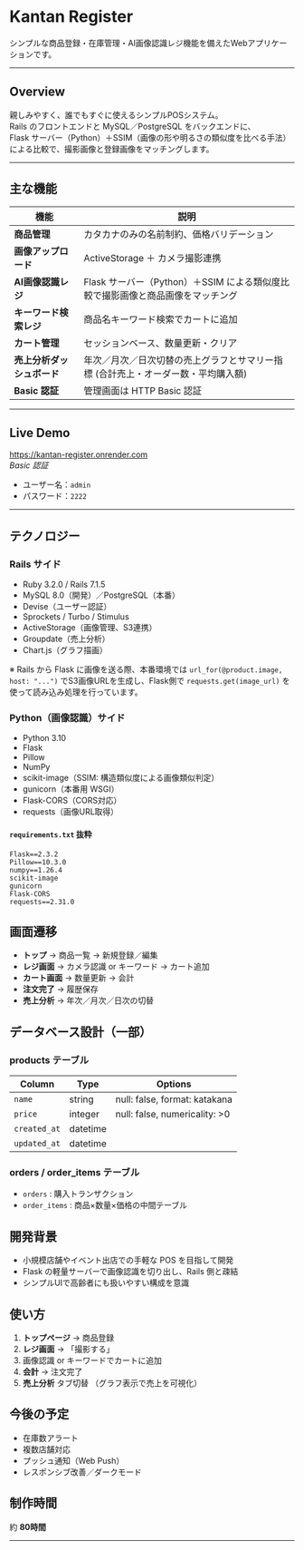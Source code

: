 
# Kantan Register

シンプルな商品登録・在庫管理・AI画像認識レジ機能を備えたWebアプリケーションです。

---

## Overview

親しみやすく、誰でもすぐに使えるシンプルPOSシステム。  
Rails のフロントエンドと MySQL／PostgreSQL をバックエンドに、  
Flask サーバー（Python）＋SSIM（画像の形や明るさの類似度を比べる手法）による比較で、撮影画像と登録画像をマッチングします。

---


## 主な機能

| 機能                     | 説明                                                                 |
|--------------------------|----------------------------------------------------------------------|
| **商品管理**             | カタカナのみの名前制約、価格バリデーション                             |
| **画像アップロード**     | ActiveStorage ＋ カメラ撮影連携                                       |
| **AI画像認識レジ**       | Flask サーバー（Python）＋SSIM による類似度比較で撮影画像と商品画像をマッチング |
| **キーワード検索レジ**   | 商品名キーワード検索でカートに追加                                     |
| **カート管理**           | セッションベース、数量更新・クリア                                     |
| **売上分析ダッシュボード** | 年次／月次／日次切替の売上グラフとサマリー指標 (合計売上・オーダー数・平均購入額) |
| **Basic 認証**           | 管理画面は HTTP Basic 認証                                             |

---

## Live Demo

https://kantan-register.onrender.com  
_Basic 認証_  
- ユーザー名：`admin`  
- パスワード：`2222`  

---


## テクノロジー

### Rails サイド

- Ruby 3.2.0 / Rails 7.1.5  
- MySQL 8.0（開発）／PostgreSQL（本番）  
- Devise（ユーザー認証）  
- Sprockets / Turbo / Stimulus  
- ActiveStorage（画像管理、S3連携）  
- Groupdate（売上分析）  
- Chart.js（グラフ描画） 

※ Rails から Flask に画像を送る際、本番環境では `url_for(@product.image, host: "...")` でS3画像URLを生成し、Flask側で `requests.get(image_url)` を使って読み込み処理を行っています。

### Python（画像認識）サイド

- Python 3.10  
- Flask  
- Pillow  
- NumPy  
- scikit-image（SSIM: 構造類似度による画像類似判定）  
- gunicorn（本番用 WSGI）  
- Flask-CORS（CORS対応）  
- requests（画像URL取得）

#### `requirements.txt` 抜粋

```text
Flask==2.3.2
Pillow==10.3.0
numpy==1.26.4
scikit-image
gunicorn
Flask-CORS
requests==2.31.0
```

## 画面遷移
- **トップ** → 商品一覧 → 新規登録／編集
- **レジ画面** → カメラ認識 or キーワード → カート追加
- **カート画面** → 数量更新 → 会計
- **注文完了** → 履歴保存
- **売上分析** → 年次／月次／日次の切替

## データベース設計（一部）

### products テーブル
| Column      | Type     | Options                         |
|-------------|----------|---------------------------------|
| `name`      | string   | null: false, format: katakana   |
| `price`     | integer  | null: false, numericality: >0   |
| `created_at`| datetime |                                 |
| `updated_at`| datetime |                                 |


### orders / order_items テーブル
- `orders`      : 購入トランザクション  
- `order_items` : 商品×数量×価格の中間テーブル  

## 開発背景
- 小規模店舗やイベント出店での手軽な POS を目指して開発  
- Flask の軽量サーバーで画像認識を切り出し、Rails 側と疎結
- シンプルUIで高齢者にも扱いやすい構成を意識

## 使い方
1. **トップページ** → 商品登録  
2. **レジ画面** → 「撮影する」
3. 画像認識 or キーワードでカートに追加  
4. **会計** → 注文完了  
5. **売上分析** タブ切替 （グラフ表示で売上を可視化） 

## 今後の予定
- 在庫数アラート  
- 複数店舗対応  
- プッシュ通知（Web Push）  
- レスポンシブ改善／ダークモード  

## 制作時間
約 **80時間**

---